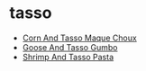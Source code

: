 # tasso

 * [Corn And Tasso Maque Choux](../index/c/corn-and-tasso-maque-choux-359753.json)
 * [Goose And Tasso Gumbo](../index/g/goose-and-tasso-gumbo-14402.json)
 * [Shrimp And Tasso Pasta](../index/s/shrimp-and-tasso-pasta.json)
